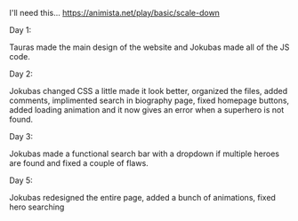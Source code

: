 I'll need this... https://animista.net/play/basic/scale-down

Day 1:

Tauras made the main design of the website and Jokubas made all of the JS code.

Day 2:

Jokubas changed CSS a little made it look better, organized the files, added comments, implimented search in biography page, fixed homepage buttons, added loading animation and it now gives an error when a superhero is not found.

Day 3:

Jokubas made a functional search bar with a dropdown if multiple heroes are found and fixed a couple of flaws.

Day 5:

Jokubas redesigned the entire page, added a bunch of animations, fixed hero searching
